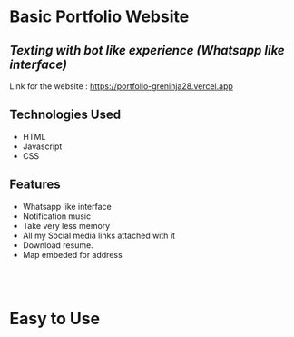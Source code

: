# Basic Portfolio Website

## _Texting with bot like experience (Whatsapp like interface)_

Link for the website : https://portfolio-greninja28.vercel.app

## Technologies Used

- HTML
- Javascript
- CSS

## Features

- Whatsapp like interface
- Notification music
- Take very less memory
- All my Social media links attached with it
- Download resume.
- Map embeded for address

<br><br>

# Easy to Use
